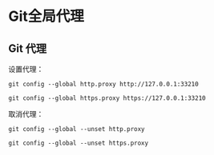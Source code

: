 # Git全局代理

## Git 代理

设置代理：

```shell
git config --global http.proxy http://127.0.0.1:33210

git config --global https.proxy https://127.0.0.1:33210
```

取消代理：

```shell
git config --global --unset http.proxy

git config --global --unset https.proxy
```

















